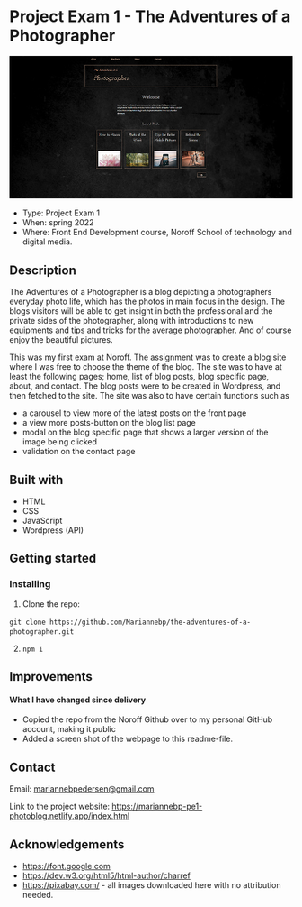 # Project Exam 1 - The Adventures of a Photographer

![Screen shot of project](/images/Photo-blog-topless_edt1.jpg)

- Type: Project Exam 1
- When: spring 2022
- Where: Front End Development course, Noroff School of technology and digital media.

## Description

The Adventures of a Photographer is a blog depicting a photographers everyday photo life, which has the photos in main focus in the design. The blogs visitors will be able to get insight in both the professional and the private sides of the photographer, along with introductions to new equipments and tips and tricks for the average photographer. And of course enjoy the beautiful pictures.

This was my first exam at Noroff. The assignment was to create a blog site where I was free to choose the theme of the blog. The site was to have at least the following pages; home, list of blog posts, blog specific page, about, and contact. The blog posts were to be created in Wordpress, and then fetched to the site. The site was also to have certain functions such as

- a carousel to view more of the latest posts on the front page
- a view more posts-button on the blog list page
- modal on the blog specific page that shows a larger version of the image being clicked
- validation on the contact page

## Built with

- HTML
- CSS
- JavaScript
- Wordpress (API)

## Getting started

### Installing

1. Clone the repo:

`git clone https://github.com/Mariannebp/the-adventures-of-a-photographer.git`

2. `npm i`

## Improvements

#### What I have changed since delivery

- Copied the repo from the Noroff Github over to my personal GitHub account, making it public
- Added a screen shot of the webpage to this readme-file.

## Contact

Email:
mariannebpedersen@gmail.com

Link to the project website:
https://mariannebp-pe1-photoblog.netlify.app/index.html

## Acknowledgements

- https://font.google.com
- https://dev.w3.org/html5/html-author/charref
- https://pixabay.com/ - all images downloaded here with no attribution needed.
